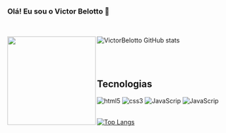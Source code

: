 ### Olá! Eu sou o Victor Belotto 🤚

<br/>

<div aling="center">
  <img src="https://user-images.githubusercontent.com/108822052/214183469-1ace81b8-a5d6-4aab-81fa-d8b05f89cdea.png" width="200px"/ align="left">
  
  <p align="right">
  
   ![VictorBelotto GitHub stats](https://github-readme-stats.vercel.app/api?username=VictorBelotto&show_icons=true&theme=dracula)
  
  </p>
  
 </div >
 
<br/>

<div aling="center"> <br/>

## Tecnologias

<img aling="center" alt="html5" src="https://img.shields.io/badge/HTML5-E34F26?style=for-the-badge&logo=html5&logoColor=white" />
<img aling="center" alt="css3" src="https://img.shields.io/badge/CSS3-1572B6?style=for-the-badge&logo=css3&logoColor=white" />
<img aling="center" alt="JavaScrip" src="https://img.shields.io/badge/JavaScript-F7DF1E?style=for-the-badge&logo=javascript&logoColor=black" />
 <img aling="center" alt="JavaScrip" src="https://img.shields.io/badge/Java-ED8B00?style=for-the-badge&logo=openjdk&logoColor=white" />
  

</div> <br/>

[![Top Langs](https://github-readme-stats.vercel.app/api/top-langs/?username=VictorBelotto&layout=compact)](https://github.com/VictorBelotto/github-readme-stats)
